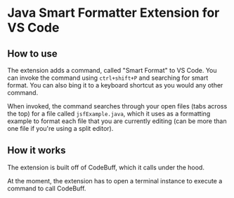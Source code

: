 # Java Smart Formatter Extension for VS Code

## How to use
The extension adds a command, called "Smart Format" to VS Code. You can invoke the command using `ctrl+shift+P` and searching for smart format. You can also bing it to a keyboard shortcut as you would any other command.

When invoked, the command searches through your open files (tabs across the top) for a file called `jsfExample.java`, which it uses as a formatting example to format each file that you are currently editing (can be more than one file if you're using a split editor).

## How it works
The extension is built off of CodeBuff, which it calls under the hood.

At the moment, the extension has to open a terminal instance to execute a command to call CodeBuff.